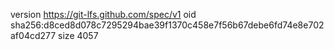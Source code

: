 version https://git-lfs.github.com/spec/v1
oid sha256:d8ced8d078c7295294bae39f1370c458e7f56b67debe6fd74e8e702af04cd277
size 4057
